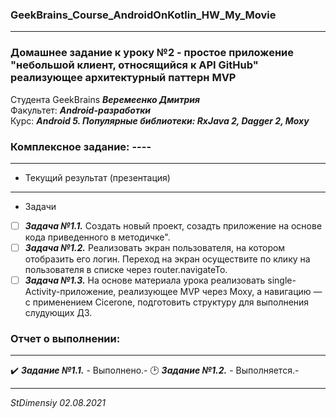 ### GeekBrains_Course_AndroidOnKotlin_HW_My_Movie
---

### Домашнее задание к уроку №2 - простое приложение "небольшой клиент, относящийся к API GitHub" реализующее архитектурный паттерн MVP

Студента GeekBrains ***Веремеенко Дмитрия***    
Факультет: ***Android-разработки***    
Курс: ***Android 5. Популярные библиотеки: RxJava 2, Dagger 2, Moxy***
### Комплексное задание: ----
---    

- Текущий результат (презентация)

---

- Задачи
- [ ] ***Задача №1.1.***    Создать новый проект, созадть приложение на основе кода приведенного в
  методичке".
- [ ] ***Задача №1.2.***    Реализовать экран пользователя, на котором отобразить его логин. Переход
  на экран осуществите по клику на пользователя в списке через router.navigateTo.
- [ ] ***Задача №1.3.***    На основе материала урока реализовать single-Activity-приложение,
  реализующее MVP через Moxy, а навигацию — с применением Cicerone, подготовить структуру для
  выполнения слудующих ДЗ.

### Отчет о выполнении:
---    
:heavy_check_mark: ***Задание №1.1.*** - Выполнено.-
:clock2: ***Задание №1.2.*** - Выполняется.-

---   

*StDimensiy 02.08.2021*
